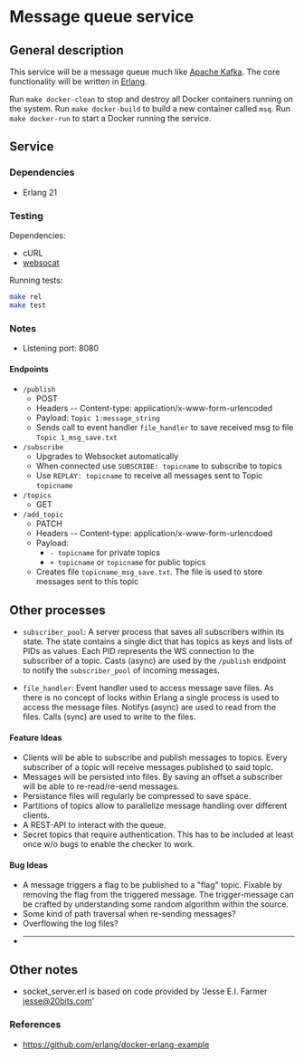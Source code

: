 # Message queue service

## General description

This service will be a message queue much like [Apache Kafka](https://kafka.apache.org/). The core functionality will be written in [Erlang](https://www.erlang.org/).

Run `make docker-clean` to stop and destroy all Docker containers running on the system. Run `make docker-build` to build a new container called `msq`. Run `make docker-run` to start a Docker running the service. 

## Service

### Dependencies

- Erlang 21

### Testing

Dependencies:

- cURL
- [websocat](https://github.com/vi/websocat)

Running tests:

```sh
make rel
make test
```

### Notes

- Listening port: 8080

#### Endpoints

  - `/publish` 
    * POST 
    * Headers -- Content-type: application/x-www-form-urlencoded
    * Payload: `Topic 1:message_string`
    * Sends call to event handler `file_handler` to save received msg to file `Topic 1_msg_save.txt`
  - `/subscribe`
    * Upgrades to Websocket automatically
    * When connected use `SUBSCRIBE: topicname` to subscribe to topics
    * Use `REPLAY: topicname` to receive all messages sent to Topic `topicname`
  - `/topics` 
    * GET 
  - `/add_topic` 
    * PATCH 
    * Headers -- Content-type: application/x-www-form-urlencdoed
    * Payload: 
        * `- topicname` for private topics
        * `+ topicname` or `topicname` for public topics
    * Creates file `topicname_msg_save.txt`. The file is used to store messages sent to this topic

## Other processes

- `subscriber_pool`: A server process that saves all subscribers within its state. The state contains a single dict that has topics as keys and lists of PIDs as values. Each PID represents the WS connection to the subscriber of a topic. Casts (async) are used by the `/publish` endpoint to notify the `subscriber_pool` of incoming messages.

- `file_handler`: Event handler used to access message save files. As there is no concept of locks within Erlang a single process is used to access the message files. Notifys (async) are used to read from the files. Calls (sync) are used to write to the files.


#### Feature Ideas

* Clients will be able to subscribe and publish messages to topics. Every subscriber of a topic will receive messages published to said topic. 
* Messages will be persisted into files. By saving an offset a subscriber will be able to re-read/re-send messages. 
* Persistance files will regularly be compressed to save space.
* Partitions of topics allow to parallelize message handling over different clients.
* A REST-API to interact with the queue.
* Secret topics that require authentication. This has to be included at least once w/o bugs to enable the checker to work.

#### Bug Ideas

* A message triggers a flag to be published to a "flag" topic. Fixable by removing the flag from the triggered message. The trigger-message can be crafted by understanding some random algorithm within the source.
* Some kind of path traversal when re-sending messages?
* Overflowing the log files?
* ___________________

## Other notes

* socket_server.erl is based on code provided by 'Jesse E.I. Farmer <jesse@20bits.com>'

### References

- https://github.com/erlang/docker-erlang-example

